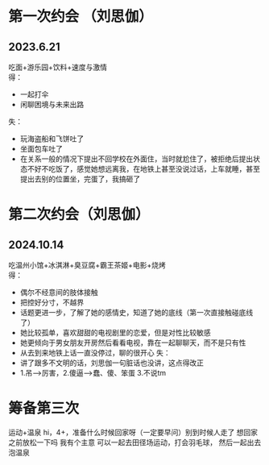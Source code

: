 # 第一次约会 （刘思伽）
2023.6.21 
--
吃面+游乐园+饮料+速度与激情<br>
得：
* 一起打伞
* 闲聊困境与未来出路

失：
* 玩海盗船和飞饼吐了
* 坐面包车吐了
* 在关系一般的情况下提出不回学校在外面住，当时就尬住了，被拒绝后提出状态不好不吃饭了，感觉她想远离我，在地铁上甚至没说过话，上车就睡，甚至提出去别的位置坐，完蛋了，我搞砸了

# 第二次约会（刘思伽）
2024.10.14
--

吃温州小馆+冰淇淋+臭豆腐+霸王茶姬+电影+烧烤<br>
得：
* 偶尔不经意间的肢体接触
* 把控好分寸，不越界
* 话题更进一步，了解了她的感情史，知道了她的底线（第一次直接触碰底线了）
* 她比较孤单，喜欢甜甜的电视剧里的恋爱，但是对性比较敏感
* 她更倾向于男女朋友开房然后看看电视，靠在一起聊聊天，而不是只有性
* 从去到来地铁上话一直没停过，聊的很开心
失：
* 讲了跟多不文明的话，刘思伽一句脏话也没讲，这点得改正
* 1.吊—>厉害，2.傻逼—>蠢、傻、笨蛋 3.不说tm

# 筹备第三次
运动+温泉
hi，4+，准备什么时候回家呀（一定要早问）别到时候人走了
想回家之前放松一下吗
我有个主意
可以一起去田径场运动，打会羽毛球，
然后一起出去泡温泉

